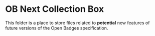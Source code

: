# OB Next Collection Box

This folder is a place to store files related to **potential** new features of future versions of the Open Badges specification. 
